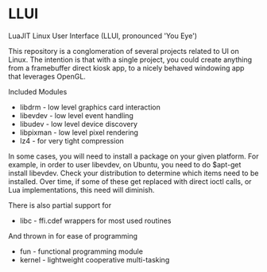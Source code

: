 # LLUI
LuaJIT Linux User Interface (LLUI, pronounced 'You Eye')

This repository is a conglomeration of several projects related to UI on Linux.
The intention is that with a single project, you could create anything from a framebuffer direct kiosk app, to a nicely behaved
windowing app that leverages OpenGL.

Included Modules
* libdrm - low level graphics card interaction
* libevdev - low level event handling
* libudev - low level device discovery
* libpixman - low level pixel rendering
* lz4 - for very tight compression

In some cases, you will need to install a package on your given platform.  For example, in order to user libevdev, on Ubuntu, you need to do $apt-get install libevdev.  Check your distribution to determine which items need to be installed.  Over time, if some of these get replaced with direct ioctl calls, or Lua implementations, this need will diminish.

There is also partial support for 
* libc - ffi.cdef wrappers for most used routines

And thrown in for ease of programming
* fun - functional programming module
* kernel - lightweight cooperative multi-tasking